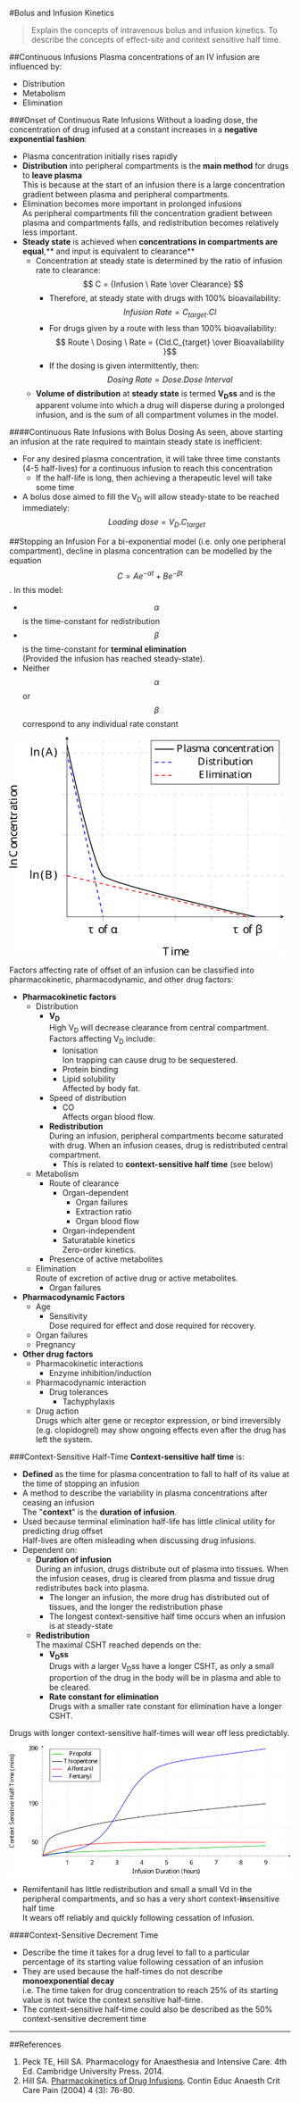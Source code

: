 #Bolus and Infusion Kinetics
>Explain the concepts of intravenous bolus and infusion kinetics. To describe the concepts of effect-site and context sensitive half time.

##Continuous Infusions
Plasma concentrations of an IV infusion are influenced by:
* Distribution
* Metabolism
* Elimination

###Onset of Continuous Rate Infusions
Without a loading dose, the concentration of drug infused at a constant increases in a **negative exponential fashion**:
* Plasma concentration initially rises rapidly
* **Distribution** into peripheral compartments is the **main method** for drugs to **leave plasma**  
This is because at the start of an infusion there is a large concentration gradient between plasma and peripheral compartments.
* Elimination becomes more important in prolonged infusions  
As peripheral compartments fill the concentration gradient between plasma and compartments falls, and redistribution becomes relatively less important.
* **Steady state** is achieved when **concentrations in compartments are equal**,** and input is equivalent to clearance**  
  * Concentration at steady state is determined by the ratio of infusion rate to clearance: $$ C = {Infusion \ Rate \over Clearance} $$
    * Therefore, at steady state with drugs with 100% bioavailability:  
    $$ Infusion \ Rate = C_{target}.Cl $$  
    * For drugs given by a route with less than 100% bioavailability:  
    $$ Route \ Dosing \ Rate  = {Cld.C_{target} \over Bioavailability }$$
    * If the dosing is given intermittently, then:  
    $$Dosing \ Rate = Dose.Dose \ Interval$$
  * **Volume of distribution** at **steady state** is termed **V<sub>D</sub>ss** and is the apparent volume into which a drug will disperse during a prolonged infusion, and is the sum of all compartment volumes in the model.

####Continuous Rate Infusions with Bolus Dosing
As seen, above starting an infusion at the rate required to maintain steady state is inefficient:
* For any desired plasma concentration, it will take three time constants (4-5 half-lives) for a continuous infusion to reach this concentration
  * If the half-life is long, then achieving a therapeutic level will take some time
* A bolus dose aimed to fill the V<sub>D</sub> will allow steady-state to be reached immediately:
$$ Loading \ dose = V_D.C_{target} $$

##Stopping an Infusion
For a bi-exponential model (i.e. only one peripheral compartment), decline in plasma concentration can be modelled by the equation $$ C = Ae^{- \alpha t} + Be^{- \beta t}$$. In this model:
* $$\alpha$$ is the time-constant for redistribution  
* $$\beta$$ is the time-constant for **terminal elimination**  
(Provided the infusion has reached steady-state).
* Neither $$\alpha$$ or $$\beta$$ correspond to any individual rate constant

<img src="resources\biexponent.svg">


Factors affecting rate of offset of an infusion can be classified into pharmacokinetic, pharmacodynamic, and other drug factors:
* **Pharmacokinetic factors**
  * Distribution
    * **V<sub>D</sub>**  
    High V<sub>D</sub> will decrease clearance from central compartment. Factors affecting V<sub>D</sub> include:
      * Ionisation  
      Ion trapping can cause drug to be sequestered.
      * Protein binding  
      * Lipid solubility  
      Affected by body fat.
    * Speed of distribution  
      * CO  
      Affects organ blood flow.
    * **Redistribution**  
    During an infusion, peripheral compartments become saturated with drug. When an infusion ceases, drug is redistributed central compartment.
      * This is related to **context-sensitive half time** (see below)
  * Metabolism
    * Route of clearance  
      * Organ-dependent
        * Organ failures
        * Extraction ratio
        * Organ blood flow
      * Organ-independent
      * Saturatable kinetics  
      Zero-order kinetics.
    * Presence of active metabolites
  * Elimination  
  Route of excretion of active drug or active metabolites.
    * Organ failures
* **Pharmacodynamic Factors**
  * Age  
    * Sensitivity  
    Dose required for effect and dose required for recovery.
  * Organ failures
  * Pregnancy
* **Other drug factors**  
  * Pharmacokinetic interactions
    * Enzyme inhibition/induction
  * Pharmacodynamic interaction
    * Drug tolerances
      * Tachyphylaxis
  * Drug action  
  Drugs which alter gene or receptor expression, or bind irreversibly (e.g. clopidogrel) may show ongoing effects even after the drug has left the system.
    

###Context-Sensitive Half-Time
**Context-sensitive half time** is:  
* **Defined** as the time for plasma concentration to fall to half of its value at the time of stopping an infusion
* A method to describe the variability in plasma concentrations after ceasing an infusion  
The "**context**" is the **duration of infusion**.
* Used because terminal elimination half-life has little clinical utility for predicting drug offset  
Half-lives are often misleading when discussing drug infusions.
* Dependent on:
  * **Duration of infusion**  
  During an infusion, drugs distribute out of plasma into tissues. When the infusion ceases, drug is cleared from plasma and tissue drug redistributes back into plasma.
    * The longer an infusion, the more drug has distributed out of tissues, and the longer the redistribution phase
    * The longest context-sensitive half time occurs when an infusion is at steady-state
  * **Redistribution**  
  The maximal CSHT reached depends on the:
    * **V<sub>D</sub>ss**  
    Drugs with a larger V<sub>D</sub>ss have a longer CSHT, as only a small proportion of the drug in the body will be in plasma and able to be cleared.
    * **Rate constant for elimination**  
    Drugs with a smaller rate constant for elimination have a longer CSHT.

Drugs with longer context-sensitive half-times will wear off less predictably.

<img src="resources\csht.svg">



* Remifentanil has little redistribution and small a small Vd in the peripheral compartments, and so has a very short context-**in**sensitive half time  
It wears off reliably and quickly following cessation of infusion.

####Context-Sensitive Decrement Time
* Describe the time it takes for a drug level to fall to a particular percentage of its starting value following cessation of an infusion
* They are used because the half-times do not describe **monoexponential decay**  
i.e. The time taken for drug concentration to reach 25% of its starting value is not twice the context sensitive half-time.
* The context-sensitive half-time could also be described as the 50% context-sensitive decrement time 

---

##References
1. Peck TE, Hill SA. Pharmacology for Anaesthesia and Intensive Care. 4th Ed. Cambridge University Press. 2014.  
2. Hill SA. [Pharmacokinetics of Drug Infusions](http://ceaccp.oxfordjournals.org/content/4/3/76.full). Contin Educ Anaesth Crit Care Pain (2004) 4 (3): 76-80.